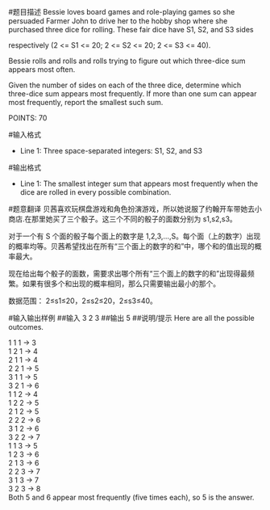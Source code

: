 #题目描述
Bessie loves board games and role-playing games so she persuaded Farmer John to drive her to the hobby shop where she purchased three dice for rolling. These fair dice have S1, S2, and S3 sides

respectively (2 <= S1 <= 20; 2 <= S2 <= 20; 2 <= S3 <= 40).

Bessie rolls and rolls and rolls trying to figure out which three-dice sum appears most often.

Given the number of sides on each of the three dice, determine which three-dice sum appears most frequently. If more than one sum can appear most frequently, report the smallest such sum.

POINTS: 70

#输入格式
* Line 1: Three space-separated integers: S1, S2, and S3

#输出格式
* Line 1: The smallest integer sum that appears most frequently when the dice are rolled in every possible combination.

#题意翻译
贝茜喜欢玩棋盘游戏和角色扮演游戏，所以她说服了约翰开车带她去小商店.在那里她买了三个骰子。这三个不同的骰子的面数分别为 s1,s2,s3。

对于一个有 S 个面的骰子每个面上的数字是 1,2,3,…,S。每个面（上的数字）出现的概率均等。贝茜希望找出在所有“三个面上的数字的和”中，哪个和的值出现的概率最大。

现在给出每个骰子的面数，需要求出哪个所有“三个面上的数字的和”出现得最频繁。如果有很多个和出现的概率相同，那么只需要输出最小的那个。

数据范围： 2≤s1≤20，2≤s2≤20，2≤s3≤40。

#输入输出样例
##输入
3 2 3
##输出
5
##说明/提示
Here are all the possible outcomes.

1 1 1 -> 3 \
1 2 1 -> 4  
2 1 1 -> 4  
2 2 1 -> 5  
3 1 1 -> 5  
3 2 1 -> 6 \
1 1 2 -> 4  
1 2 2 -> 5  
2 1 2 -> 5  
2 2 2 -> 6  
3 1 2 -> 6  
3 2 2 -> 7 \
1 1 3 -> 5 \
1 2 3 -> 6  
2 1 3 -> 6  
2 2 3 -> 7  
3 1 3 -> 7  
3 2 3 -> 8\
Both 5 and 6 appear most frequently (five times each), so 5 is the answer.